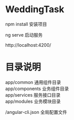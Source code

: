 # WeddingTask

npm install  安装项目

ng serve    启动服务

http://localhost:4200/




# 目录说明

app/common  通用组件目录 <br />
app/components 业务组件目录 <br />
app/services 服务接口目录 <br />
app/modules 业务模块目录 <br />


/angular-cli.json 全局配置文件
